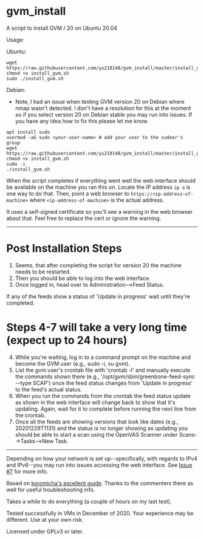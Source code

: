 # gvm_install
A script to install GVM / 20 on Ubuntu 20.04

Usage:

Ubuntu:
```
wget https://raw.githubusercontent.com/yu210148/gvm_install/master/install_gvm.sh
chmod +x install_gvm.sh
sudo ./install_gvm.sh 
```

Debian:
* Note, I had an issue when testing GVM version 20 on Debian where nmap wasn't detected. I don't have a resolution for this at the moment so if you select version 20 on Debian stable you may run into issues. If you have any idea how to fix this please let me know. 
```
apt install sudo
usermod -aG sudo <your-user-name> # add your user to the sudoer's group
wget https://raw.githubusercontent.com/yu210148/gvm_install/master/install_gvm.sh
chmod +x install_gvm.sh
sudo -i
./install_gvm.sh
```

When the script completes if everything went well the web interface should be available on the machine you ran this on. 
Locate the IP address `ip a` is one way to do that. Then, point a web browser to `https://<ip-address-of-machine>` where `<ip-address-of-machine>`
is the actual address.

It uses a self-signed certificate so you'll see a warning in the web browser about that. Feel free to replace the cert or ignore the warning.

**********
# Post Installation Steps
1) Seems, that after completing the script for version 20 the machine needs to be restarted. 
2) Then you should be able to log into the web interface. 
3) Once logged in, head over to Administration-->Feed Status. 

If any of the feeds show a status of 'Update in progress' wait until they're completed. 

# Steps 4-7 will take a very long time (expect up to 24 hours)

4) While you're waiting, log in to a command prompt on the machine and become the GVM user (e.g., sudo -i, su gvm). 
5) List the gvm user's crontab file with 'crontab -l' and manually execute the commands shown there (e.g., '/opt/gvm/sbin/greenbone-feed-sync --type SCAP') once the feed status changes from 'Update in progress' to the feed's actual status.
6) When you run the commands from the crontab the feed status update as shown in the web interface will change back to show that it's updating. Again, wait for it to complete before running the next line from the crontab. 
7) Once all the feeds are showing versions that look like dates (e.g., 20201229T1131) and the status is no longer showing as updating you should be able to start a scan using the OpenVAS Scanner under Scans-->Tasks-->New Task.
*********

Depending on how your network is set up--specifically, with regards to IPv4 and IPv6--you may run into issues accessing the web interface. See <a href=https://github.com/yu210148/gvm_install/issues/7>Issue #7</a> for more info. 

Based on [koromicha's excellent guide](https://kifarunix.com/install-and-setup-gvm-11-on-ubuntu-20-04/). Thanks to the commenters there as well for useful troubleshooting info.

Takes a while to do everything (a couple of hours on my last test).

Tested successfully in VMs in December of 2020. Your experience may be different. Use at your own risk.



Licensed under GPLv3 or later.
